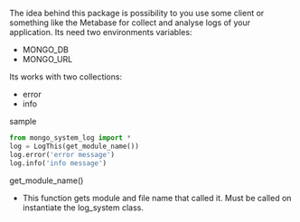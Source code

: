 The idea behind this package is possibility to you use some client or something like the Metabase for collect and analyse logs of your application. Its need two environments variables:  
* MONGO_DB  
* MONGO_URL    

Its works with two collections:  
* error  
* info

sample  
~~~python
from mongo_system_log import *
log = LogThis(get_module_name())
log.error('error message')
log.info('info message')
~~~
get_module_name()  
* This function gets module and file name that called it. Must be called on instantiate the log_system class.


